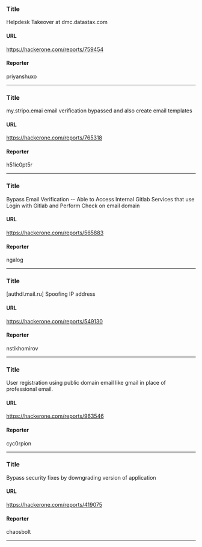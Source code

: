 ### Title
Helpdesk Takeover at dmc.datastax.com
#### URL 
https://hackerone.com/reports/759454
#### Reporter 
priyanshuxo

---


### Title
my.stripo.emai email verification bypassed and also create email templates
#### URL 
https://hackerone.com/reports/765318
#### Reporter 
h51ic0pt5r

---


### Title
Bypass Email Verification -- Able to Access Internal Gitlab Services that use Login with Gitlab and Perform Check on email domain
#### URL 
https://hackerone.com/reports/565883
#### Reporter 
ngalog

---


### Title
[authdl.mail.ru] Spoofing IP address
#### URL 
https://hackerone.com/reports/549130
#### Reporter 
nstikhomirov

---


### Title
User registration using public domain email like gmail in place of professional email.
#### URL 
https://hackerone.com/reports/963546
#### Reporter 
cyc0rpion

---


### Title
Bypass security fixes by downgrading version of application
#### URL 
https://hackerone.com/reports/419075
#### Reporter 
chaosbolt

---


